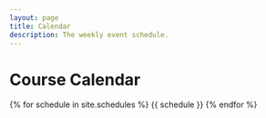 ```yaml
---
layout: page
title: Calendar
description: The weekly event schedule.
---
```


# **Course Calendar**

{% for schedule in site.schedules %}
{{ schedule }}
{% endfor %}
